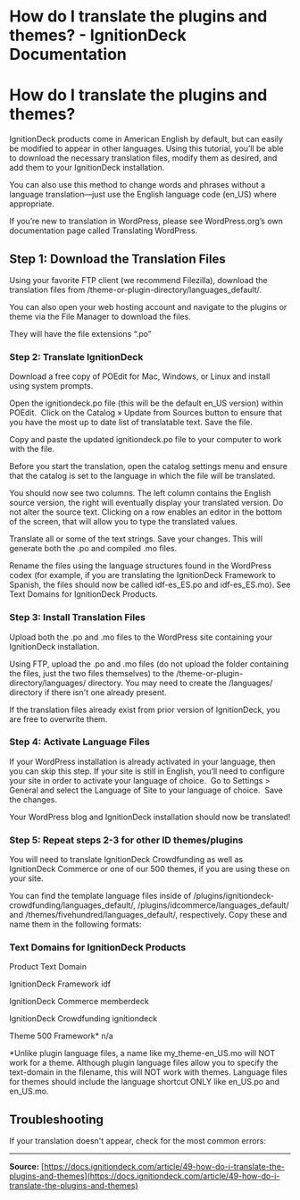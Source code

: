 # How do I translate the plugins and themes? - IgnitionDeck Documentation

# How do I translate the plugins and themes?

[](javascript:window.print())
IgnitionDeck products come in American English by default, but can easily be modified to appear in other languages. Using this tutorial, you’ll be able to download the necessary translation files, modify them as desired, and add them to your IgnitionDeck installation.

You can also use this method to change words and phrases without a language translation—just use the English language code (en_US) where appropriate.

If you’re new to translation in WordPress, please see WordPress.org’s own documentation page called Translating WordPress.

## Step 1: Download the Translation Files

Using your favorite FTP client (we recommend Filezilla), download the translation files from /theme-or-plugin-directory/languages_default/.

You can also open your web hosting account and navigate to the plugins or theme via the File Manager to download the files.

They will have the file extensions “.po”

### Step 2: Translate IgnitionDeck

Download a free copy of POEdit for Mac, Windows, or Linux and install using system prompts.

Open the ignitiondeck.po file (this will be the default en_US version) within POEdit.  Click on the Catalog » Update from Sources button to ensure that you have the most up to date list of translatable text. Save the file.

Copy and paste the updated ignitiondeck.po file to your computer to work with the file.

Before you start the translation, open the catalog settings menu and ensure that the catalog is set to the language in which the file will be translated.

You should now see two columns. The left column contains the English source version, the right will eventually display your translated version. Do not alter the source text. Clicking on a row enables an editor in the bottom of the screen, that will allow you to type the translated values.

Translate all or some of the text strings. Save your changes. This will generate both the .po and compiled .mo files.

Rename the files using the language structures found in the WordPress codex (for example, if you are translating the IgnitionDeck Framework to Spanish, the files should now be called idf-es_ES.po and idf-es_ES.mo). See Text Domains for IgnitionDeck Products.

### Step 3: Install Translation Files

Upload both the .po and .mo files to the WordPress site containing your IgnitionDeck installation.

Using FTP, upload the .po and .mo files (do not upload the folder containing the files, just the two files themselves) to the /theme-or-plugin-directory/languages/ directory. You may need to create the /languages/ directory if there isn't one already present.

If the translation files already exist from prior version of IgnitionDeck, you are free to overwrite them.

### Step 4: Activate Language Files

If your WordPress installation is already activated in your language, then you can skip this step. If your site is still in English, you’ll need to configure your site in order to activate your language of choice.  Go to Settings > General and select the Language of Site to your language of choice.  Save the changes.

Your WordPress blog and IgnitionDeck installation should now be translated!

### Step 5: Repeat steps 2-3 for other ID themes/plugins

You will need to translate IgnitionDeck Crowdfunding as well as IgnitionDeck Commerce or one of our 500 themes, if you are using these on your site.

You can find the template language files inside of /plugins/ignitiondeck-crowdfunding/languages_default/, /plugins/idcommerce/languages_default/ and /themes/fivehundred/languages_default/, respectively. Copy these and name them in the following formats:

### Text Domains for IgnitionDeck Products

 Product
 Text Domain

IgnitionDeck Framework
idf

IgnitionDeck Commerce
memberdeck

IgnitionDeck Crowdfunding
ignitiondeck

Theme 500 Framework*
n/a

*Unlike plugin language files, a name like my_theme-en_US.mo will NOT work for a theme. Although plugin language files allow you to specify the text-domain in the filename, this will NOT work with themes. Language files for themes should include the language shortcut ONLY like en_US.po and en_US.mo.

## Troubleshooting

If your translation doesn't appear, check for the most common errors:



---
**Source:** [https://docs.ignitiondeck.com/article/49-how-do-i-translate-the-plugins-and-themes](https://docs.ignitiondeck.com/article/49-how-do-i-translate-the-plugins-and-themes)
